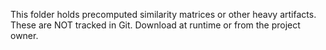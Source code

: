 This folder holds precomputed similarity matrices or other heavy artifacts.
These are NOT tracked in Git. Download at runtime or from the project owner.
